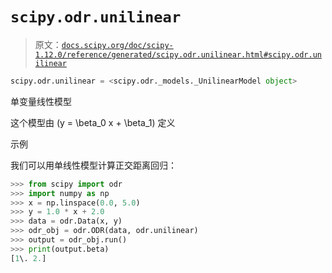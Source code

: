 # `scipy.odr.unilinear`

> 原文：[`docs.scipy.org/doc/scipy-1.12.0/reference/generated/scipy.odr.unilinear.html#scipy.odr.unilinear`](https://docs.scipy.org/doc/scipy-1.12.0/reference/generated/scipy.odr.unilinear.html#scipy.odr.unilinear)

```py
scipy.odr.unilinear = <scipy.odr._models._UnilinearModel object>
```

单变量线性模型

这个模型由 \(y = \beta_0 x + \beta_1\) 定义

示例

我们可以用单线性模型计算正交距离回归：

```py
>>> from scipy import odr
>>> import numpy as np
>>> x = np.linspace(0.0, 5.0)
>>> y = 1.0 * x + 2.0
>>> data = odr.Data(x, y)
>>> odr_obj = odr.ODR(data, odr.unilinear)
>>> output = odr_obj.run()
>>> print(output.beta)
[1\. 2.] 
```

